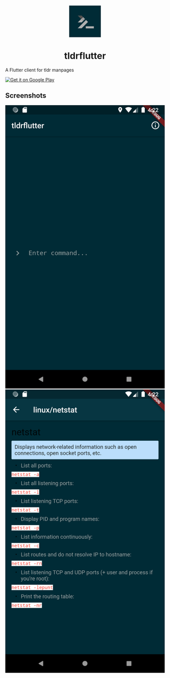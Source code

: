 <p align="center"><img src="android/app/src/main/ic_launcher-playstore.png" alt="tldrflutter" width="100" height="100"></p>

<h1 align="center">tldrflutter</h1>

A Flutter client for tldr manpages

<a href="https://play.google.com/store/apps/details?id=de.philcoffeejunkie.tldrflutter" target="_blank"><img src="https://play.google.com/intl/en_us/badges/images/generic/en-play-badge.png" alt="Get it on Google Play" height="80"/></a>


## Screenshots

![](screenshots/Screenshot_1606576927.png?raw=true)
![](screenshots/Screenshot_1606576967.png?raw=true)

